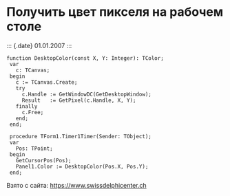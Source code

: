 Получить цвет пикселя на рабочем столе
======================================

::: {.date}
01.01.2007
:::

    function DesktopColor(const X, Y: Integer): TColor;
     var
       c: TCanvas;
     begin
       c := TCanvas.Create;
       try
         c.Handle := GetWindowDC(GetDesktopWindow);
         Result   := GetPixel(c.Handle, X, Y);
       finally
         c.Free;
       end;
     end;
     
     procedure TForm1.Timer1Timer(Sender: TObject);
     var
       Pos: TPoint;
     begin
       GetCursorPos(Pos);
       Panel1.Color := DesktopColor(Pos.X, Pos.Y);
     end;

Взято с сайта: <https://www.swissdelphicenter.ch>
